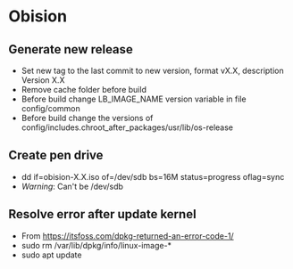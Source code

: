 # Obision

## Generate new release 
- Set new tag to the last commit to new version, format vX.X, description Version X.X
- Remove cache folder before build
- Before build change LB_IMAGE_NAME version variable in file config/common
- Before build change the versions of config/includes.chroot_after_packages/usr/lib/os-release

## Create pen drive
- dd if=obision-X.X.iso of=/dev/sdb bs=16M status=progress oflag=sync
- *Warning*: Can't be /dev/sdb

## Resolve error after update kernel 
- From https://itsfoss.com/dpkg-returned-an-error-code-1/
- sudo rm /var/lib/dpkg/info/linux-image-*
- sudo apt update
